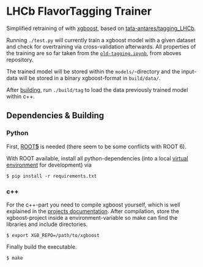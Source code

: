 # LHCb FlavorTagging Trainer

Simplified retraining of with [xgboost](https://github.com/dmlc/xgboost), based
on [tata-antares/tagging_LHCb](https://github.com/tata-antares/tagging_LHCb).

Running `./test.py` will currently train a xgboost model with a given dataset
and check for overtraining via cross-validation afterwards.
All properties of the training are so far taken from the
[`old-tagging.ipynb`](https://github.com/tata-antares/tagging_LHCb/blob/master/old-tagging.ipynb),
from aboves repository.

The trained model will be stored within the `models/`-directory and the
input-data will be stored in a binary xgboost-format in `build/data/`.

After [building](#build-c), run `./build/tag` to load the data previously trained
model within c++.

## Dependencies & Building

### Python

First, [ROOT**5**](https://root.cern.ch/) is needed (there seem to be some
conflicts with ROOT 6).

With ROOT available, install all python-dependencies (into a local [virtual
environment](https://virtualenv.readthedocs.org/en/latest/) for development)
via

```
$ pip install -r requirements.txt
```

### <a name="build-c"></a>c++

For the c++-part you need to compile xgboost yourself, which is well explained
in the [projects
documentation](http://xgboost.readthedocs.org/en/latest/build.html#build-the-shared-library).
After compilation, store the xgboost-project inside a environment-variable
so make can find the libraries and include directories.
```
$ export XGB_REPO=/path/to/xgboost
```

Finally build the executable.
```
$ make
```
